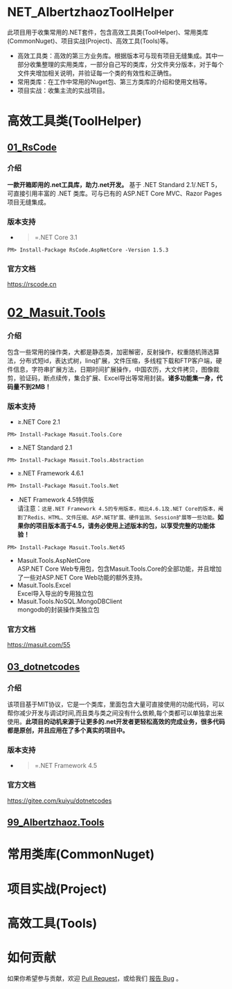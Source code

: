 # NET_AlbertzhaozToolHelper
此项目用于收集常用的.NET套件，包含高效工具类(ToolHelper)、常用类库(CommonNuget)、项目实战(Project)、高效工具(Tools)等。
- 高效工具类：高效的第三方业务库。根据版本可与现有项目无缝集成。其中一部分收集整理的实用类库，一部分自己写的类库，分文件夹分版本，对于每个文件夹增加相关说明，并验证每一个类的有效性和正确性。
- 常用类库：在工作中常用的Nuget包、第三方类库的介绍和使用文档等。
- 项目实战：收集主流的实战项目。
     
# 高效工具类(ToolHelper)
## [01_RsCode](https://gitee.com/kuiyu/RsCode)
### 介绍
**一款开箱即用的.net工具库，助力.net开发。** 基于 .NET Standard 2.1/.NET 5，可直接引用丰富的 .NET 类库。可与已有的 ASP.NET Core MVC、Razor Pages 项目无缝集成。
### 版本支持
- >=.NET Core 3.1
```shell
PM> Install-Package RsCode.AspNetCore -Version 1.5.3
```
### 官方文档
https://rscode.cn

# [02_Masuit.Tools](https://github.com/ldqk/Masuit.Tools)
### 介绍
包含一些常用的操作类，大都是静态类，加密解密，反射操作，权重随机筛选算法，分布式短id，表达式树，linq扩展，文件压缩，多线程下载和FTP客户端，硬件信息，字符串扩展方法，日期时间扩展操作，中国农历，大文件拷贝，图像裁剪，验证码，断点续传，集合扩展、Excel导出等常用封装。**诸多功能集一身，代码量不到2MB！**  
### 版本支持
- ≥.NET Core 2.1
```shell
PM> Install-Package Masuit.Tools.Core
```
- ≥.NET Standard 2.1
```shell
PM> Install-Package Masuit.Tools.Abstraction
```
- ≥.NET Framework 4.6.1
```shell
PM> Install-Package Masuit.Tools.Net
```
- .NET Framework 4.5特供版   
请注意：`这是.NET Framework 4.5的专用版本，相比4.6.1及.NET Core的版本，阉割了Redis、HTML、文件压缩、ASP.NET扩展、硬件监测、Session扩展等一些功能。`**如果你的项目版本高于4.5，请务必使用上述版本的包，以享受完整的功能体验！**
```shell
PM> Install-Package Masuit.Tools.Net45
```
- Masuit.Tools.AspNetCore  
ASP.NET Core Web专用包，包含Masuit.Tools.Core的全部功能，并且增加了一些对ASP.NET Core Web功能的额外支持。
- Masuit.Tools.Excel    
Excel导入导出的专用独立包
- Masuit.Tools.NoSQL.MongoDBClient     
mongodb的封装操作类独立包
### 官方文档
https://masuit.com/55

## [03_dotnetcodes](https://gitee.com/kuiyu/dotnetcodes)
### 介绍
该项目基于MIT协议，它是一个类库，里面包含大量可直接使用的功能代码，可以帮你减少开发与调试时间,而且类与类之间没有什么依赖,每个类都可以单独拿出来使用。**此项目的动机来源于让更多的.net开发者更轻松高效的完成业务，很多代码都是原创，并且应用在了多个真实的项目中。**
### 版本支持
- >=.NET Framework 4.5
### 官方文档
https://gitee.com/kuiyu/dotnetcodes

## [99_Albertzhaoz.Tools](https://github.com/AlbertZhaoz/NET_AlbertzhaozToolHelper)


# 常用类库(CommonNuget)

# 项目实战(Project)

# 高效工具(Tools)

# 如何贡献
如果你希望参与贡献，欢迎 [Pull Request](https://github.com/AlbertZhaoz/NET_AlbertzhaozToolHelper/pulls)，或给我们 [报告 Bug](https://github.com/AlbertZhaoz/NET_AlbertzhaozToolHelper/issues) 。